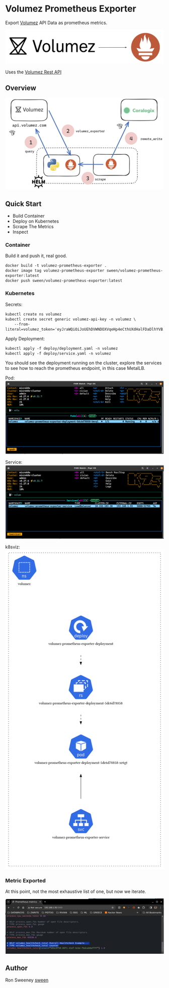 # Volumez Prometheus Exporter
Export [Volumez](https://volumez.com/) API Data as prometheus metrics.

<img src="https://github.com/sween/volumez-prometheus-exporter/raw/main/assets/volumez-prometheus-exporter.png" alt="Volumez Metrics">

Uses the [Volumez Rest API](https://volumez.com/static/swagger.html) 

## Overview
<img src="https://github.com/sween/volumez-prometheus-exporter/raw/main/assets/volumez-metrics-overview.png" alt="Volumez Metrics Overview">

## Quick Start

- Build Container
- Deploy on Kubernetes
- Scrape The Metrics
- Inspect

### Container
Build it and push it, real good.

```
docker build -t volumez-prometheus-exporter .
docker image tag volumez-prometheus-exporter sween/volumez-prometheus-exporter:latest
docker push sween/volumez-prometheus-exporter:latest
```

### Kubernetes

Secrets:

```
kubectl create ns volumez
kubectl create secret generic volumez-api-key -n volumez \
    --from-literal=volumez_token='eyJraWQiOiJoUEhDVWNDOXVqeHp4eCthUXdHalFDaDlhYVB......'
```

Apply Deployment:

```
kubectl apply -f deploy/deployment.yaml -n volumez
kubectl apply -f deploy/service.yaml -n volumez
```

You should see the deployment running on the cluster, explore the services to see how to reach the prometheus endpoint, in this case MetalLB.

Pod:
<img src="https://github.com/sween/volumez-prometheus-exporter/raw/main/assets/volumez-prometheus-pod.png" alt="Volumez Metrics">

Service:
<img src="https://github.com/sween/volumez-prometheus-exporter/raw/main/assets/volumez-prometheus-service.png" alt="Volumez Metrics">

k8sviz:
<img src="https://github.com/sween/volumez-prometheus-exporter/raw/main/assets/volumez-kviz.png" alt="Volumez Metrics">


### Metric Exported
At this point, not the most exhaustive list of one, but now we iterate.

<img src="https://github.com/sween/volumez-prometheus-exporter/raw/main/assets/volumez-prometheus-metrics.png" alt="Volumez Metrics">





## Author
Ron Sweeney [sween](https://www.github.com/sween)

